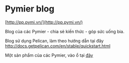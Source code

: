 # Pymier blog

[http://pp.pymi.vn/](http://pp.pymi.vn/)

Blog của các Pymier - chia sẻ kiến thức - góp sức uống bia.

Blog sử dụng Pelican, làm theo hướng dẫn tại đây http://docs.getpelican.com/en/stable/quickstart.html

Một sản phẩm của các Pymier, vào ổ tại [đây](http://invite.pymi.vn/)
